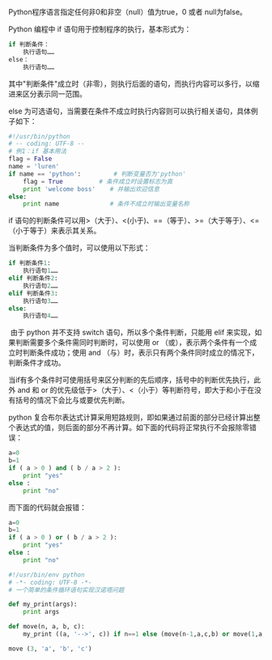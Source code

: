 Python程序语言指定任何非0和非空（null）值为true，0 或者 null为false。

Python 编程中 if 语句用于控制程序的执行，基本形式为：

```python
if 判断条件：
    执行语句……
else：
    执行语句……
```

其中"判断条件"成立时（非零），则执行后面的语句，而执行内容可以多行，以缩进来区分表示同一范围。

else 为可选语句，当需要在条件不成立时执行内容则可以执行相关语句，具体例子如下：

```python
#!/usr/bin/python
# -- coding: UTF-8 -- 
# 例1：if 基本用法 
flag = False
name = 'luren'
if name == 'python':         # 判断变量否为'python'
    flag = True          # 条件成立时设置标志为真    
    print 'welcome boss'    # 并输出欢迎信息
else:    
    print name              # 条件不成立时输出变量名称
```



if 语句的判断条件可以用>（大于）、<(小于)、==（等于）、>=（大于等于）、<=（小于等于）来表示其关系。

当判断条件为多个值时，可以使用以下形式：

```python
if 判断条件1:
    执行语句1……
elif 判断条件2:
    执行语句2……
elif 判断条件3:
    执行语句3……
else:
    执行语句4……
```



​	由于 python 并不支持 switch 语句，所以多个条件判断，只能用 elif 来实现，如果判断需要多个条件需同时判断时，可以使用 or （或），表示两个条件有一个成立时判断条件成功；使用 and （与）时，表示只有两个条件同时成立的情况下，判断条件才成功。



​	当if有多个条件时可使用括号来区分判断的先后顺序，括号中的判断优先执行，此外 and 和 or 的优先级低于>（大于）、<（小于）等判断符号，即大于和小于在没有括号的情况下会比与或要优先判断。



python 复合布尔表达式计算采用短路规则，即如果通过前面的部分已经计算出整个表达式的值，则后面的部分不再计算。如下面的代码将正常执行不会报除零错误：

```python
a=0
b=1
if ( a > 0 ) and ( b / a > 2 ):
    print "yes"
else :
    print "no"
```

而下面的代码就会报错：

```python
a=0
b=1
if ( a > 0 ) or ( b / a > 2 ):
    print "yes"
else :
    print "no"
```



```python
#!/usr/bin/env python
# -*- coding: UTF-8 -*-
# 一个简单的条件循环语句实现汉诺塔问题

def my_print(args):
    print args

def move(n, a, b, c):
    my_print ((a, '-->', c)) if n==1 else (move(n-1,a,c,b) or move(1,a,b,c) or move(n-1,b,a,c))

move (3, 'a', 'b', 'c')
```


